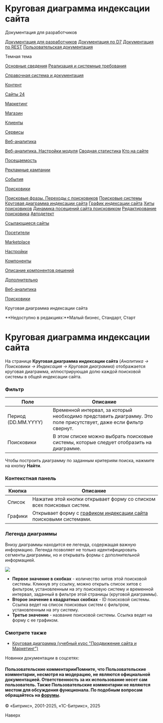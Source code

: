 # Круговая диаграмма индексации сайта

Документация для разработчиков

[Документация для разработчиков](https://dev.1c-bitrix.ru/api_help/)
[Документация по D7](https://dev.1c-bitrix.ru/api_d7/)
[Документация по REST](https://dev.1c-bitrix.ru/rest_help/)
[Пользовательская документация](https://dev.1c-bitrix.ru/user_help/)

Темная тема

[Основные сведения](/user_help/index.php)
[Реализация и системные требования](/user_help/reqintro.php)

[Справочная система и документация](/user_help/help/index.php)

[Контент](/user_help/content/index.php)

[Сайты 24](/user_help/sites24/index.php)

[Маркетинг](/user_help/marketing/index.php)

[Магазин](/user_help/store/index.php)

[Клиенты](/user_help/clients/index.php)

[Сервисы](/user_help/service/index.php)

[Веб-аналитика](/user_help/statistic/index.php)

[Веб-аналитика. Настройки модуля](/user_help/statistic/settings_va.php)
[Сводная статистика](/user_help/statistic/stat_list.php)
[Кто на сайте](/user_help/statistic/users_online.php)

[Посещаемость](/user_help/statistic/site_traffic/index.php)

[Рекламные кампании](/user_help/statistic/advertising_campaigns/index.php)

[События](/user_help/statistic/events/index.php)

[Поисковики](/user_help/statistic/search_engines/index.php)

[Поисковые фразы. Переходы с поисковиков](/user_help/statistic/search_engines/phrase_list.php)
[Поисковые системы](/user_help/statistic/search_engines/searcher_list.php)
[Круговая диаграмма индексации сайта](/user_help/statistic/search_engines/searcher_diagram_list.php)
[График индексации сайта](/user_help/statistic/search_engines/searcher_graph_list.php)
[Хиты поисковиков](/user_help/statistic/search_engines/hit_searcher_list.php)
[Динамика посещений сайта поисковиком](/user_help/statistic/search_engines/searcher_dynamic_list.php)
[Редактирование поисковика](/user_help/statistic/search_engines/searcher_edit.php)
[Автодетект](/user_help/statistic/search_engines/autodetect_list.php)

[Ссылающиеся сайты](/user_help/statistic/referer_sites/index.php)

[Посетители](/user_help/statistic/visitors/index.php)

[Marketplace](/user_help/marketplace/index.php)

[Настройки](/user_help/settings/index.php)

[Компоненты](/user_help/components/index.php)

[Описание компонентов решений](/user_help/description_decisions/index.php)

[Дополнительно](/user_help/additional/index.php)

[Веб-аналитика](/user_help/statistic/index.php)

[Поисковики](/user_help/statistic/search_engines/index.php)

Круговая диаграмма индексации сайта

**Недоступно в редакциях:**Малый бизнес, Стандарт, Старт

# Круговая диаграмма индексации сайта

На странице **Круговая диаграмма индексации сайта** (*Аналитика -> Поисковики -> Индексация -> Круговая диаграмма*) отображается круговая диаграмма, иллюстрирующая долю каждой поисковой системы в общей индексации сайта.

  

### Фильтр

| Поле | Описание |
| --- | --- |
| Период (DD.MM.YYYY) | Временной интервал, за который необходимо представить диаграмму. Это поле присутствует, даже если фильтр свернут. |
| Поисковики | В этом списке можно выбрать поисковые системы, которые следует отобразить на диаграмме. |

Чтобы построить диаграмму по заданным критериям поиска, нажмите на кнопку **Найти**.

### Контекстная панель

| Кнопка | Описание |
| --- | --- |
| Список | Нажатие этой кнопки открывает форму со списком всех поисковых систем. |
| Графики | Открывает форму с [графиком индексации сайта](/user_help/statistic/search_engines/searcher_graph_list.php) поисковыми системами. |

### Легенда диаграммы

Внизу диаграммы находится ее легенда, содержащая важную информацию. Легенда позволяет не только идентифицировать сегменты диаграммы, но и открывать формы с дополнительной информацией.

![](/upload/user_help/statistic/diagram_legend.png)

* **Первое значение в скобках** - количество хитов этой поисковой системы. Кликнув эту ссылку, можно открыть список хитов с фильтром, установленным на эту поисковую систему и временной интервал, заданный в фильтре этой страницы (круговой диаграммы).
* **Второе значение в квадратных скобках** - ID поисковой системы. Ссылка ведет на список поисковых систем с фильтром, установленным на эту систему.
* **Третье значение** - название поисковой системы. Ссылка ведет на форму с ее графиком.

### Смотрите также

* [Круговая диаграмма (учебный курс "Продвижение сайта и Маркетинг")](https://dev.1c-bitrix.ru/learning/course/index.php?COURSE_ID=139&LESSON_ID=2115)

Новинки документации в соцсетях:

#### Пользовательские комментарииПомните, что Пользовательские комментарии, несмотря на модерацию, не являются официальной документацией. Ответственность за их использование несет сам пользователь. Также Пользовательские комментарии не являются местом для обсуждения функционала. По подобным вопросам обращайтесь на [форумы](http://dev.1c-bitrix.ru/community/forums/group1/).

© «Битрикс», 2001-2025, «1С-Битрикс», 2025

Наверх